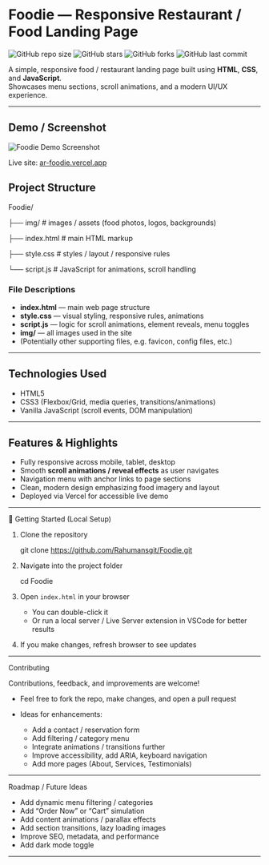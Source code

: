 # Foodie — Responsive Restaurant / Food Landing Page

![GitHub repo size](https://img.shields.io/github/repo-size/Rahumansgit/Foodie)
![GitHub stars](https://img.shields.io/github/stars/Rahumansgit/Foodie?style=social)
![GitHub forks](https://img.shields.io/github/forks/Rahumansgit/Foodie?style=social)
![GitHub last commit](https://img.shields.io/github/last-commit/Rahumansgit/Foodie)

A simple, responsive food / restaurant landing page built using **HTML**, **CSS**, and **JavaScript**.  
Showcases menu sections, scroll animations, and a modern UI/UX experience.

---

## Demo / Screenshot

![Foodie Demo Screenshot](img/screenshot.png)  

Live site: [ar-foodie.vercel.app](https://ar-foodie.vercel.app/)  


## Project Structure



Foodie/

├── img/                    # images / assets (food photos, logos, backgrounds)

├── index.html              # main HTML markup

├── style.css               # styles / layout / responsive rules

└── script.js                # JavaScript for animations, scroll handling



### File Descriptions

- **index.html** — main web page structure  
- **style.css** — visual styling, responsive rules, animations  
- **script.js** — logic for scroll animations, element reveals, menu toggles  
- **img/** — all images used in the site  
- (Potentially other supporting files, e.g. favicon, config files, etc.)

---

## Technologies Used

- HTML5  
- CSS3 (Flexbox/Grid, media queries, transitions/animations)  
- Vanilla JavaScript (scroll events, DOM manipulation)  

---

## Features & Highlights

- Fully responsive across mobile, tablet, desktop  
- Smooth **scroll animations / reveal effects** as user navigates  
- Navigation menu with anchor links to page sections  
- Clean, modern design emphasizing food imagery and layout  
- Deployed via Vercel for accessible live demo  

---

🚀 Getting Started (Local Setup)

1. Clone the repository

   git clone https://github.com/Rahumansgit/Foodie.git

2. Navigate into the project folder

   cd Foodie

3. Open `index.html` in your browser

   * You can double-click it
   * Or run a local server / Live Server extension in VSCode for better results

4. If you make changes, refresh browser to see updates

---

Contributing

Contributions, feedback, and improvements are welcome!

* Feel free to fork the repo, make changes, and open a pull request
* Ideas for enhancements:

  * Add a contact / reservation form
  * Add filtering / category menu
  * Integrate animations / transitions further
  * Improve accessibility, add ARIA, keyboard navigation
  * Add more pages (About, Services, Testimonials)

---

Roadmap / Future Ideas

* Add dynamic menu filtering / categories
* Add “Order Now” or “Cart” simulation
* Add content animations / parallax effects
* Add section transitions, lazy loading images
* Improve SEO, metadata, and performance
* Add dark mode toggle

---

